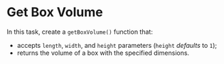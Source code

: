 # Get Box Volume

In this task, create a `getBoxVolume()` function that:

- accepts `length`, `width`, and `height` parameters (`height` *defaults* to `1`);
- returns the volume of a box with the specified dimensions.
